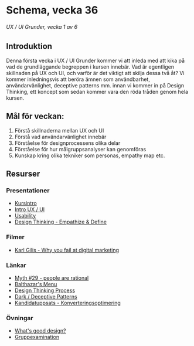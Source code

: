 # Schema, vecka 36
###### UX / UI Grunder, vecka 1 av 6

## Introduktion

Denna första vecka i UX / UI Grunder kommer vi att inleda med att kika på vad de grundläggande begreppen i kursen innebär. Vad är egentligen skillnaden på UX och UI, och varför är det viktigt att skilja dessa två åt? Vi kommer inledningsvis att beröra ämnen som användbarhet, användarvänlighet, deceptive patterns mm. innan vi kommer in på Design Thinking, ett koncept som sedan kommer vara den röda tråden genom hela kursen.  

## Mål för veckan:
1. Förstå skillnaderna mellan UX och UI
2. Förstå vad användarvänlighet innebär
3. Förståelse för designprocessens olika delar
4. Förståelse för hur målgruppsanalyser kan genomföras
5. Kunskap kring olika tekniker som personas, empathy map etc.

## Resurser

### Presentationer
* [Kursintro](https://docs.google.com/presentation/d/1yR0gF_wQ03Unxm7qIEIhL3yN-eeYEyRz/edit?usp=sharing&ouid=117251319654116712560&rtpof=true&sd=true)
* [Intro UX / UI](https://docs.google.com/presentation/d/1Ooyuz9l10qyDx1dp53bQCGWGxohqC4Uv/edit?usp=sharing&ouid=117251319654116712560&rtpof=true&sd=true)
* [Usability](https://docs.google.com/presentation/d/1EJlN5MLs7aieBguNitVSzZeH0agK1NRb/edit?usp=sharing&ouid=117251319654116712560&rtpof=true&sd=true)
* [Design Thinking - Empathize & Define](https://docs.google.com/presentation/d/13OArKxoMnn0qEjMgg313gP0M-gZyJG7R/edit?usp=sharing&ouid=117251319654116712560&rtpof=true&sd=true)

### Filmer
* [Karl Gilis - Why you fail at digital marketing](https://www.youtube.com/watch?v=5smmkVq3osE)

### Länkar
* [Myth #29 - people are rational](https://uxmyths.com/post/2607991907/myth-29-people-are-rational)
* [Balthazar's Menu](https://nymag.com/restaurants/features/62498/)
* [Design Thinking Process](https://www.interaction-design.org/literature/article/5-stages-in-the-design-thinking-process)
* [Dark / Deceptive Patterns](https://www.deceptive.design/)
* [Kandidatuppsats - Konverteringsoptimering](https://www.diva-portal.org/smash/record.jsf?dswid=-9376&pid=diva2%3A1763554&c=2&searchType=SIMPLE&language=sv&query=jesper+nyberg&af=%5B%22personName%3A%5C%22Nyberg%2C+Jesper%5C%22%22%5D&aq=%5B%5B%5D%5D&aq2=%5B%5B%5D%5D&aqe=%5B%5D&noOfRows=50&sortOrder=author_sort_asc&sortOrder2=title_sort_asc&onlyFullText=false&sf=all)

### Övningar
* [What's good design?](https://github.com/fu-ux-ui-fe24/exercise-whats-good-design/tree/main)
* [Gruppexamination](https://github.com/fu-ux-ui-fe24/exam-team-design-thinking-process/tree/main)
